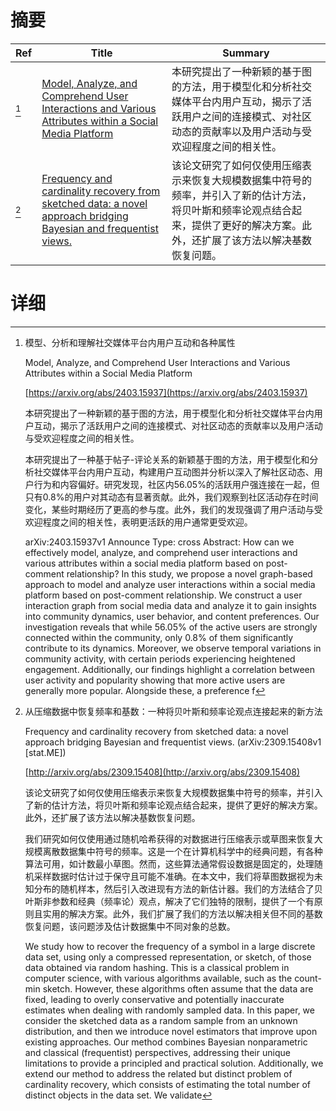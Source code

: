 # 摘要

| Ref | Title | Summary |
| --- | --- | --- |
| [^1] | [Model, Analyze, and Comprehend User Interactions and Various Attributes within a Social Media Platform](https://arxiv.org/abs/2403.15937) | 本研究提出了一种新颖的基于图的方法，用于模型化和分析社交媒体平台内用户互动，揭示了活跃用户之间的连接模式、对社区动态的贡献率以及用户活动与受欢迎程度之间的相关性。 |
| [^2] | [Frequency and cardinality recovery from sketched data: a novel approach bridging Bayesian and frequentist views.](http://arxiv.org/abs/2309.15408) | 该论文研究了如何仅使用压缩表示来恢复大规模数据集中符号的频率，并引入了新的估计方法，将贝叶斯和频率论观点结合起来，提供了更好的解决方案。此外，还扩展了该方法以解决基数恢复问题。 |

# 详细

[^1]: 模型、分析和理解社交媒体平台内用户互动和各种属性

    Model, Analyze, and Comprehend User Interactions and Various Attributes within a Social Media Platform

    [https://arxiv.org/abs/2403.15937](https://arxiv.org/abs/2403.15937)

    本研究提出了一种新颖的基于图的方法，用于模型化和分析社交媒体平台内用户互动，揭示了活跃用户之间的连接模式、对社区动态的贡献率以及用户活动与受欢迎程度之间的相关性。

    

    本研究提出了一种基于帖子-评论关系的新颖基于图的方法，用于模型化和分析社交媒体平台内用户互动，构建用户互动图并分析以深入了解社区动态、用户行为和内容偏好。研究发现，社区内56.05%的活跃用户强连接在一起，但只有0.8%的用户对其动态有显著贡献。此外，我们观察到社区活动存在时间变化，某些时期经历了更高的参与度。此外，我们的发现强调了用户活动与受欢迎程度之间的相关性，表明更活跃的用户通常更受欢迎。

    arXiv:2403.15937v1 Announce Type: cross  Abstract: How can we effectively model, analyze, and comprehend user interactions and various attributes within a social media platform based on post-comment relationship? In this study, we propose a novel graph-based approach to model and analyze user interactions within a social media platform based on post-comment relationship. We construct a user interaction graph from social media data and analyze it to gain insights into community dynamics, user behavior, and content preferences. Our investigation reveals that while 56.05% of the active users are strongly connected within the community, only 0.8% of them significantly contribute to its dynamics. Moreover, we observe temporal variations in community activity, with certain periods experiencing heightened engagement. Additionally, our findings highlight a correlation between user activity and popularity showing that more active users are generally more popular. Alongside these, a preference f
    
[^2]: 从压缩数据中恢复频率和基数：一种将贝叶斯和频率论观点连接起来的新方法

    Frequency and cardinality recovery from sketched data: a novel approach bridging Bayesian and frequentist views. (arXiv:2309.15408v1 [stat.ME])

    [http://arxiv.org/abs/2309.15408](http://arxiv.org/abs/2309.15408)

    该论文研究了如何仅使用压缩表示来恢复大规模数据集中符号的频率，并引入了新的估计方法，将贝叶斯和频率论观点结合起来，提供了更好的解决方案。此外，还扩展了该方法以解决基数恢复问题。

    

    我们研究如何仅使用通过随机哈希获得的对数据进行压缩表示或草图来恢复大规模离散数据集中符号的频率。这是一个在计算机科学中的经典问题，有各种算法可用，如计数最小草图。然而，这些算法通常假设数据是固定的，处理随机采样数据时估计过于保守且可能不准确。在本文中，我们将草图数据视为未知分布的随机样本，然后引入改进现有方法的新估计器。我们的方法结合了贝叶斯非参数和经典（频率论）观点，解决了它们独特的限制，提供了一个有原则且实用的解决方案。此外，我们扩展了我们的方法以解决相关但不同的基数恢复问题，该问题涉及估计数据集中不同对象的总数。

    We study how to recover the frequency of a symbol in a large discrete data set, using only a compressed representation, or sketch, of those data obtained via random hashing. This is a classical problem in computer science, with various algorithms available, such as the count-min sketch. However, these algorithms often assume that the data are fixed, leading to overly conservative and potentially inaccurate estimates when dealing with randomly sampled data. In this paper, we consider the sketched data as a random sample from an unknown distribution, and then we introduce novel estimators that improve upon existing approaches. Our method combines Bayesian nonparametric and classical (frequentist) perspectives, addressing their unique limitations to provide a principled and practical solution. Additionally, we extend our method to address the related but distinct problem of cardinality recovery, which consists of estimating the total number of distinct objects in the data set. We validate
    

